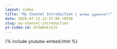 ```yaml
---
layout: video
title: "My Channel Introduction | வாங்க பழகலாம்!!"
date: 2020-07-12 22:27:09 +0530
slug: my-channel-introduction
yt-video-id: 8rGwKnkikjk
---
```


{% include youtube-embed.html %}
